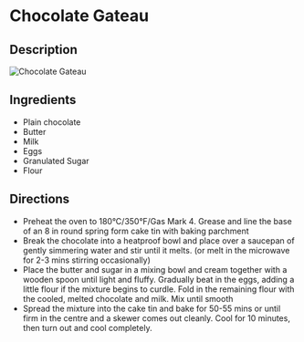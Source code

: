 # Chocolate Gateau

## Description
![Chocolate Gateau](https://www.themealdb.com/images/media/meals/tqtywx1468317395.jpg "Chocolate Gateau")

## Ingredients
- Plain chocolate
- Butter
- Milk
- Eggs
- Granulated Sugar
- Flour

## Directions
- Preheat the oven to 180°C/350°F/Gas Mark 4. Grease and line the base of an 8 in round spring form cake tin with baking parchment
- Break the chocolate into a heatproof bowl and place over a saucepan of gently simmering water and stir until it melts. (or melt in the microwave for 2-3 mins stirring occasionally)
- Place the butter and sugar in a mixing bowl and cream together with a wooden spoon until light and fluffy. Gradually beat in the eggs, adding a little flour if the mixture begins to curdle. Fold in the remaining flour with the cooled, melted chocolate and milk. Mix until smooth
- Spread the mixture into the cake tin and bake for 50-55 mins or until firm in the centre and a skewer comes out cleanly. Cool for 10 minutes, then turn out and cool completely.
